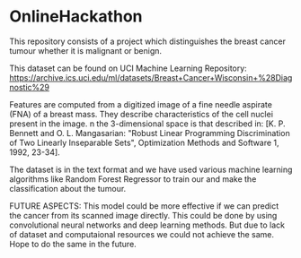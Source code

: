 # OnlineHackathon
This repository consists of a project which distinguishes the breast cancer tumour whether it is malignant or benign.

This dataset can be found on UCI Machine Learning Repository: https://archive.ics.uci.edu/ml/datasets/Breast+Cancer+Wisconsin+%28Diagnostic%29

Features are computed from a digitized image of a fine needle aspirate (FNA) of a breast mass. They describe characteristics of the cell nuclei present in the image. n the 3-dimensional space is that described in: [K. P. Bennett and O. L. Mangasarian: "Robust Linear Programming Discrimination of Two Linearly Inseparable Sets", Optimization Methods and Software 1, 1992, 23-34].

The dataset is in the text format and we have used various machine learning algorithms like Random Forest Regressor to train our and make the classification about the tumour.

FUTURE ASPECTS:
   This model could be more effective if we can predict the cancer from its scanned image directly. This could be done by using convolutional neural networks and deep learning methods. 
   But due to lack of dataset and computaional resources we could not achieve the same. Hope to do the same in the future.
